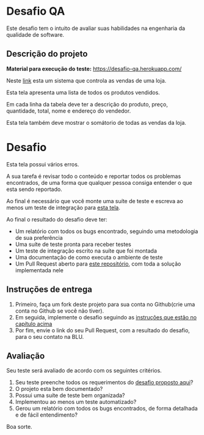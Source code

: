 # Desafio QA 

Este desafio tem o intuito de avaliar suas habilidades na engenharia da qualidade de software.

## Descrição do projeto

**Material para execução do teste:** https://desafio-qa.herokuapp.com/

Neste [link](https://desafio-qa.herokuapp.com/) esta um sistema que controla as vendas de uma loja.

Esta tela apresenta uma lista de todos os produtos vendidos.

Em cada linha da tabela deve ter a descrição do produto, preço, quantidade, total, nome e endereço do vendedor.

Esta tela também deve mostrar o somátorio de todas as vendas da loja.

# Desafio

Esta tela possui vários erros.

A sua tarefa é revisar todo o conteúdo e reportar todos os problemas encontrados, de uma forma que qualquer pessoa consiga entender o que esta sendo reportado.

Ao final é necessário que você monte uma suíte de teste e escreva ao menos um teste de integração para [esta tela](https://desafio-qa.herokuapp.com/).

Ao final o resultado do desafio deve ter:

- Um relatório com todos os bugs encontrado, seguindo uma metodologia de sua preferência
- Uma suíte de teste pronta para receber testes
- Um teste de integração escrito na suíte que foi montada
- Uma documentação de como executa o ambiente de teste
- Um Pull Request aberto para [este repositório](https://github.com/Pagnet/desafio-qa), com toda a solução implementada nele

## Instruções de entrega

1. Primeiro, faça um fork deste projeto para sua conta no Github(crie uma conta no Github se você não tiver).
2. Em seguida, implemente o desafio seguindo as [instruções que estão no capítulo acima](#desafio)
3. Por fim, envie o link do seu Pull Request, com a resultado do desafio, para o seu contato na BLU.

## Avaliação

Seu teste será avaliado de acordo com os seguintes critérios.

1. Seu teste preenche todos os requerimentos do [desafio proposto aqui](#desafio)?
2. O projeto esta bem documentado?
3. Possui uma suíte de teste bem organizada?
4. Implementou ao menos um teste automatizado?
5. Gerou um relatório com todos os bugs encontrados, de forma detalhada e de fácil entendimento?

Boa sorte.
